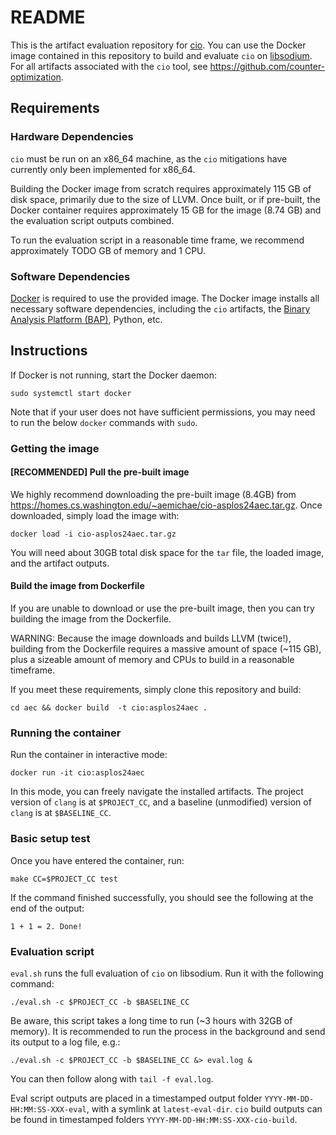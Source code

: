 # README

This is the artifact evaluation repository for [cio](https://github.com/counter-optimization/cio).
You can use the Docker image contained in this repository to build and evaluate `cio` on
[libsodium](https://libsodium.org/).
For all artifacts associated with the `cio` tool, see https://github.com/counter-optimization.

## Requirements

### Hardware Dependencies

`cio` must be run on an x86_64 machine, as the `cio` mitigations have currently only been
implemented for x86_64.

Building the Docker image from scratch requires approximately 115 GB of disk space, primarily due
to the size of LLVM. Once built, or if pre-built, the Docker container requires approximately
15 GB for the image (8.74 GB) and the evaluation script outputs combined.

To run the evaluation script in a reasonable time frame, we recommend approximately TODO GB of
memory and 1 CPU.

### Software Dependencies

[Docker](https://www.docker.com/) is required to use the provided image.
The Docker image installs all necessary software dependencies, including the `cio` artifacts,
the [Binary Analysis Platform (BAP)](https://github.com/BinaryAnalysisPlatform/bap), Python, etc.

## Instructions

If Docker is not running, start the Docker daemon:

```
sudo systemctl start docker
```

Note that if your user does not have sufficient permissions, you may need to run the below `docker`
commands with `sudo`.

### Getting the image

#### [RECOMMENDED] Pull the pre-built image

We highly recommend downloading the pre-built image (8.4GB) from
https://homes.cs.washington.edu/~aemichae/cio-asplos24aec.tar.gz.
Once downloaded, simply load the image with:

```
docker load -i cio-asplos24aec.tar.gz
```

You will need about 30GB total disk space for the `tar` file, the loaded image, and the artifact
outputs.

#### Build the image from Dockerfile

If you are unable to download or use the pre-built image, then you can try building the image from
the Dockerfile.

WARNING: Because the image downloads and builds LLVM (twice!), building from the Dockerfile
requires a massive amount of space (~115 GB), plus a sizeable amount of memory and CPUs to build in
a reasonable timeframe.

If you meet these requirements, simply clone this repository and build:

```
cd aec && docker build  -t cio:asplos24aec .
```

### Running the container

Run the container in interactive mode:

```
docker run -it cio:asplos24aec
```

In this mode, you can freely navigate the installed artifacts.
The project version of `clang` is at `$PROJECT_CC`, and a baseline (unmodified) version
of `clang` is at `$BASELINE_CC`.

### Basic setup test

Once you have entered the container, run:

```
make CC=$PROJECT_CC test
```

If the command finished successfully, you should see the following at the end of the output:

```
1 + 1 = 2. Done!
```

### Evaluation script

`eval.sh` runs the full evaluation of `cio` on libsodium.
Run it with the following command:

```
./eval.sh -c $PROJECT_CC -b $BASELINE_CC
```

Be aware, this script takes a long time to run (~3 hours with 32GB of memory).
It is recommended to run the process in the background and send its output to a log file, e.g.:

```
./eval.sh -c $PROJECT_CC -b $BASELINE_CC &> eval.log &
```

You can then follow along with `tail -f eval.log`.

Eval script outputs are placed in a timestamped
output folder `YYYY-MM-DD-HH:MM:SS-XXX-eval`, with a symlink at `latest-eval-dir`.
`cio` build outputs can be found in timestamped folders `YYYY-MM-DD-HH:MM:SS-XXX-cio-build`.

